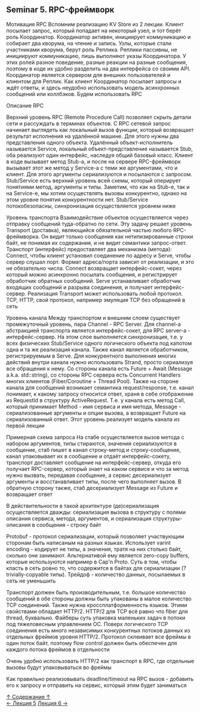 ## Seminar 5. RPC-фреймворк

Мотивация RPC
Вспомним реализацию KV Store из 2 лекции. Клиент посылает запрос, который попадает на некоторый узел, и тот берёт роль Координатор. Координатор активен, инициирует коммуникацию и собирает два кворума, на чтение и запись. Узлы, которые стали участниками кворума, берут роль Реплика. Реплики пассивны, не инициируют коммуникацию, лишь выполняют указы Координатора. У этих ролей разное поведение, разные реакции на разные сообщения, поэтому в коде их удобно разделить на два интерфейса со своими API. Координатор является сервером для внешних пользователей и клиентом для Реплик. Как клиент Координатор посылает запросы и ждёт ответы, и здесь неудобно использовать модель асинхронных сообщений или коллбэков. Будем использовать RPC

Описание RPC

Верхний уровень
RPC (Remote Procedure Call) позволяет скрыть детали сети и рассуждать в терминах объектов. С RPC сетевой запрос начинает выглядеть как локальный вызов функции, который возвращает результат исполнения на удалённой машине. Для этого нужны два представления одного объекта. Удалённый объект-исполнитель называется Service, локальный объект-представление называется Stub, оба реализуют один интерфейс, наследуя общий базовый класс. Клиент в коде вызывает метод Stub-а, и после на сервере RPC-фреймворк вызывает этот же метод у Service-а с теми же аргументами, что и клиент. Для этого аргументы сериализуются и посылаются с запросом. Stub/Service есть верхний уровень всей схемы, который оперирует понятиями метод, аргументы и типы. Заметим, что как на Stub-е, так и на Service-е, мы хотим осуществлять вызовы конкурентно, однако на этом уровне понятия конкурентности нет. Stub/Service потокобезопасны, синхронизация осуществляется уровнем ниже

Уровень транспорта
Взаимодействие объектов осуществляется через отправку сообщений туда-обратно по сети. Эту задачу решает уровень Transport (доставка), являющийся обязательной частью любого RPC-фреймворка. Он видит только сообщения как нетипизированные строки байт, не понимая их содержания, и не видит семантики запрос-ответ. Транспорт (интерфейс) предоставляет два механизма (метода): Connect, чтобы клиент установил соединение по адресу и Serve, чтобы сервер слушал порт. Формат адреса/порта зависит от реализации, и это не обязательно числа. Connect возвращает интерфейс-сокет, через который можно асинхронно посылать сообщения, и регистрирует обработчик обратных сообщений. Serve устанавливает обработчик входящих сообщений и разрыва соединения, и получает интерфейс-сервер. Реализация Transport может использовать любой протокол. TCP, HTTP, свой протокол, например эмуляция TCP без обращений в сеть

Уровень канала
Между транспортом и внешним слоем существует промежуточный уровень, пара Channel - RPC Server. Для channel-а абстракцией транспорта является интерфейс-сокет, для RPC server-а - интерфейс-сервер. На этом слое выполняется синхронизация, т.е. у всех физических Stub/Service одного логического объекта под капотом одна и та же реализация канала. Также канал является обработчиком, регистрируемым в Serve. Для конкурентного выполнения многих действий внутри канала нужно использовать Strand, просто сериализуя все обращения к нему. Со стороны канала есть Future<Message> + Await (Message a.k.a. std::string), со стороны RPC сервера есть Concurrent Handlers многих клиентов (Fiber/Coroutine + Thread Pool). Также на стороне канала для сообщений возникает семантика request/response, т.е. канал понимает, к какому запросу относится ответ, храня в себе отображение из RequestId в структуру ActiveRequest. Т.е. у канала есть метод Call, который принимает Method - имя сервиса и имя метода, Message - сериализованные аргументы и опции вызова, а возвращает Future на сериализованный ответ. Этот уровень реализует модель канала из первой лекции

Примерная схема запроса
На стабе осуществляется вызов метода с набором аргументов, типы стираются, значения сериализуются в сообщение, стаб пишет в канал строку-метод и строку-сообщение, канал упаковывает их в сообщение и отдаёт интерфейс-сокету, транспорт доставляет сообщение на интерфейс-сервер, откуда его получает RPC-сервер, который знает на каком сервисе и что за метод нужно вызвать, передавая сообщение, а сервис десериализует аргументы и восстанавливает типы, после чего выполняет вызов. В обратную сторону также, стаб десериализует Message из Future и возвращает ответ

В действительности в такой архитектуре (де)сериализация осуществляется дважды: сериализация вызова в структуру с полями описания сервиса, метода, аргументов, и сериализация структуры-описания в сообщения - строку байт

Protobuf - протокол сериализации, который позволяет участвующим сторонам быть написаным на разных языках. Использует varint encoding - кодирует не типы, а значения, тратя на них столько байт, сколько они занимают. Альтернативой ему является zero-copy buffers, которые используются например в Cap'n Proto. Суть в том, чтобы класть в сеть ровно то, что содержится в байтах для сериализации (?trivially-copyable типы). Трейдоф - количество данных, посылаемых в сеть не уменьшить

Транспорт должен быть производительным, т.е. большое количество сообщений в обе стороны должны быть упакованы в малое количество TCP соединений. Также нужна кроссплатформенность языков. Этими свойствами обладает HTTP/2. HTTP/2 для TCP всё равно что fiber для thread, буквально. Файберы суть упаковка маленьких задач в потоки под тяжеловесным управлением ОС. Поверх логического TCP соединения есть много независимых конкурентных потоков данных из отдельных фреймов уровня HTTP/2. Протокол склеивает все фреймы в один поток байт, поэтому flow control должен быть обеспечен для каждого потока фреймов в отдельности

Очень удобно использовать HTTP/2 как транспорт в RPC, где отдельные вызовы будут упаковываться во фреймы

Как правильно реализовывать deadline/timeout на RPC вызов - добавить его к запросу и отправить на сервис, который этим будет заниматься

[↑ Содержание ↑](https://github.com/ddvamp/distributed-db-learning/tree/main/notes/dist-sys-mipt#содержание)\
[← Лекция 5](https://github.com/ddvamp/distributed-db-learning/blob/main/notes/dist-sys-mipt/lectures/lecture-5.md)
[Лекция 6 →](https://github.com/ddvamp/distributed-db-learning/blob/main/notes/dist-sys-mipt/lectures/lecture-6.md)
